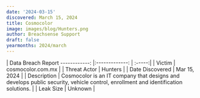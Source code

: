 ```yaml
---
date: '2024-03-15'
discovered: March 15, 2024
title: Cosmocolor
image: images/blog/Hunters.png
author: Breachsense Support
draft: false
yearmonths: 2024/march
---
```



| Data Breach Report
------------:     |:-------------:    | :-----:|
| Victim      | cosmocolor.com.mx      | 
| Threat Actor      | Hunters      | 
| Date Discovered      | Mar 15, 2024      | 
| Description      | Cosmocolor is an IT company that designs and develops public security, vehicle control, enrollment and identification solutions.      | 
| Leak Size      | Unknown      | 

